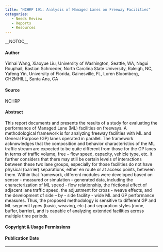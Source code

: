 ```yaml
---
title: "NCHRP 191: Analysis of Managed Lanes on Freeway Facilities"
categories:
   - Needs Review
   - Reports
   - Resources
---
```


\_\_NOTOC\_\_

#### Author

Yinhai Wang, Xiaoyue Liu, University of Washington, Seattle, WA,
Nagui Rouphail, Bastian Schroeder, North Carolina State University, Raleigh, NC,
Yafeng Yin, University of Florida, Gainesville, FL,
Loren Bloomberg, CH2MHILL, Santa Ana, CA

#### Source

NCHRP

#### Abstract

This report documents and presents the results of a study for evaluating the performance of Managed Lane (ML) facilities on freeways. A methodological framework is for analyzing freeway facilities with ML and General Purpose (GP) lanes operated in parallel. The framework acknowledges that the composition and behavior characteristics of the ML traffic stream are expected to be quite different from those for the GP lanes in terms of traffic volume, free – flow speed, capacity, vehicle type, etc. It further considers that there may still be certain levels of interactions between these two lane groups, especially for those facilities do not have physical (barrier) separations, either en route or at access points, between them. Within that framework, different modules were developed based on sensor - measured or simulation - generated data, including the characterization of ML speed - flow relationship, the frictional effect of adjacent lane traffic speed, the adjustment for cross - weave effects, and the development of side – by - side facility - wide ML and GP performance measures. Thus, the proposed methodology is sensitive to different GP and ML segment types (basic, weaving, etc.) and separation styles (none, buffer, barrier), and is capable of analyzing extended facilities across multiple time periods.

#### Copyright & Usage Permissions

#### Publication Date

------------------------------------------------------------------------

<comments />

